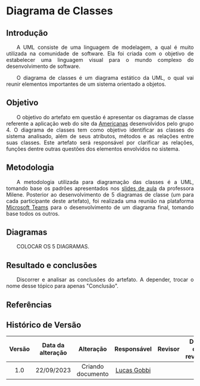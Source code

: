 # Diagrama de Classes

## Introdução

<div align="justify">
&emsp;&emsp;A UML consiste de uma linguagem de modelagem, a qual é muito utilizada na comunidade de software. Ela foi criada com o objetivo de estabelecer uma linguagem visual para o mundo complexo do desenvolvimento de software.

&emsp;&emsp;O diagrama de classes é um diagrama estático da UML, o qual vai reunir elementos importantes de um sistema orientado a objetos.
</div>

## Objetivo

<div align="justify">
&emsp;&emsp;O objetivo do artefato em questão é apresentar os diagramas de classe referente a aplicação web do site da <a href="https://www.americanas.com.br/">Americanas</a> desenvolvidos pelo grupo 4. O diagrama de classes tem como objetivo identificar as classes do sistema analisado, além de seus atributos, métodos e as relações entre suas classes. Este artefato será responsável por clarificar as relações, funções dentre outras questões dos elementos envolvidos no sistema.
</div>

## Metodologia

<div align="justify">
&emsp;&emsp;A metodologia utilizada para diagramação das classes é a UML, tomando base os padrões apresentados nos <a href="https://aprender3.unb.br/pluginfile.php/2649429/mod_label/intro/Arquitetura%20e%20Desenho%20de%20Software%20-%20Aula%20Modelagem%20UML%20Est%C3%A1tica%20-%20Profa.%20Milene.pdf">slides de aula</a> da professora Milene. Posterior ao desenvolvimento de 5 diagramas de classe (um para cada participante deste artefato), foi realizada uma reunião na plataforma <a href="">Microsoft Teams</a> para o desenvolvimento de um diagrama final, tomando base todos os outros. 
</div>

## Diagramas

<div align="justify">
&emsp;&emsp;COLOCAR OS 5 DIAGRAMAS.
</div>

## Resultado e conclusões

<div align="justify">
&emsp;&emsp;Discorrer e analisar as conclusões do artefato. A depender, trocar o nome desse tópico para apenas "Conclusão".
</div>

## Referências


##  Histórico de Versão

|  Versão  |   Data da alteração  |   Alteração  |  Responsável  |  Revisor  | Data de revisão |
| :--------: | :--------------------: | :-----------: | :--------------: | :--------: | :-----------------: |
|     1.0     |    22/09/2023   |  Criando documento  |  [Lucas Gobbi](https://github.com/lucasbergholz)   |   |  |